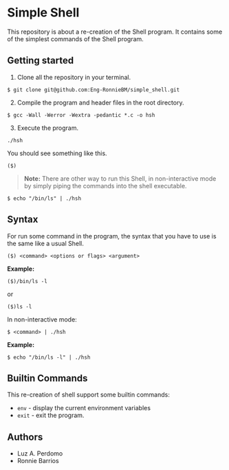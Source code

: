 # Simple Shell

This repository is about a re-creation of the Shell program. It contains some of the simplest commands of the Shell program.



## Getting started

1.  Clone all the repository in your terminal.
```
$ git clone git@github.com:Eng-RonnieBM/simple_shell.git
```
2. Compile the program and header files in the root directory.
```
$ gcc -Wall -Werror -Wextra -pedantic *.c -o hsh
```

3. Execute the program.

```
./hsh
```
You should see something like this.
```
($)
```


> **Note:** There are other way to run this Shell, in non-interactive mode by simply piping the commands into the shell executable.

```
$ echo "/bin/ls" | ./hsh
```


## Syntax

For run some command in the program, the syntax that you have to use is the same like a usual Shell.

```
($) <command> <options or flags> <argument>
```
**Example:**
```
($)/bin/ls -l
```
or
```
($)ls -l
```

In non-interactive mode:

```
$ <command> | ./hsh
```
**Example:**

```
$ echo "/bin/ls -l" | ./hsh
```

## Builtin Commands

This re-creation of shell support  some builtin commands:

- `env` - display the current environment variables
- `exit` - exit the program.


## Authors

- Luz A. Perdomo
- Ronnie Barrios
